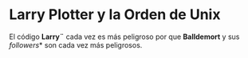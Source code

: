 # Larry Plotter y la Orden de Unix

El código **Larry¨** cada vez es más peligroso por que **Balldemort** y sus *followers** son cada vez más peligrosos.
